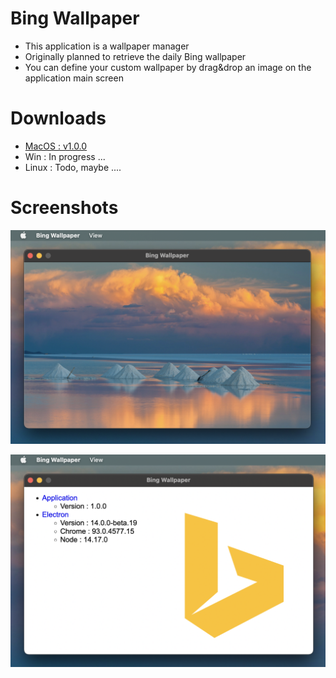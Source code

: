 # Bing Wallpaper

* This application is a wallpaper manager
* Originally planned to retrieve the daily Bing wallpaper
* You can define your custom wallpaper by drag&drop an image on the application main screen

# Downloads

* [MacOS : v1.0.0](https://github.com/uparlange/bing-wallpaper/releases/download/v1.0.0/BingWallpaper-1.0.0-arm64.dmg)
* Win : In progress ...
* Linux : Todo, maybe ....

# Screenshots

![Wallpaper screenshot](https://github.com/uparlange/bing-wallpaper/blob/master/screenshots/wallpaper-screen.png?raw=true)

![About screenshot](https://github.com/uparlange/bing-wallpaper/blob/master/screenshots/about-screen.png?raw=true)
